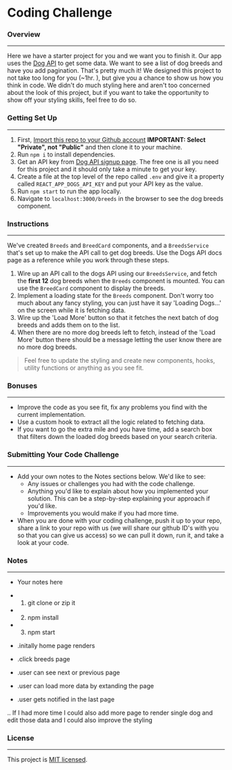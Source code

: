 # Coding Challenge

### Overview
---
Here we have a starter project for you and we want you to finish it. Our app uses the [Dog API](https://thedogapi.com/) to get some data. We want to see a list of dog breeds and have you add pagination. That's pretty much it! We designed this project to not take too long for you (~1hr. ), but give you a chance to show us how you think in code. We didn't do much styling here and aren't too concerned about the look of this project, but if you want to take the opportunity to show off your styling skills, feel free to do so.

### Getting Set Up
---
1. First, [Import this repo to your Github account](https://github.com/new/import) **IMPORTANT: Select "Private", not "Public"** and then clone it to your machine.
2. Run `npm i` to install dependencies.
3. Get an API key from [Dog API signup page](https://thedogapi.com/signup). The free one is all you need for this project and it should only take a minute to get your key.
4. Create a file at the top level of the repo called `.env` and give it a property called `REACT_APP_DOGS_API_KEY` and put your API key as the value.
5. Run `npm start` to run the app locally.
6. Navigate to `localhost:3000/breeds` in the browser to see the dog breeds component.

### Instructions
---
We've created `Breeds` and `BreedCard` components, and a `BreedsService` that's set up to make the API call to get dog breeds. Use the Dogs API docs page as a reference while you work through these steps.
1. Wire up an API call to the dogs API using our `BreedsService`, and fetch the **first 12** dog breeds when the `Breeds` component is mounted. You can use the `BreedCard` component to display the breeds.
2. Implement a loading state for the `Breeds` component. Don't worry too much about any fancy styling, you can just have it say 'Loading Dogs...' on the screen while it is fetching data.
3. Wire up the 'Load More' button so that it fetches the next batch of dog breeds and adds them on to the list.
4. When there are no more dog breeds left to fetch, instead of the 'Load More' button there should be a message letting the user know there are no more dog breeds.
> Feel free to update the styling and create new components, hooks, utility functions or anything as you see fit.

### Bonuses
---
* Improve the code as you see fit, fix any problems you find with the current implementation.
* Use a custom hook to extract all the logic related to fetching data.
* If you want to go the extra mile and you have time, add a search box that filters down the loaded dog breeds based on your search criteria.

### Submitting Your Code Challenge
---
* Add your own notes to the Notes sections below. We'd like to see:
    * Any issues or challenges you had with the code challenge.
    * Anything you'd like to explain about how you implemented your solution. This can be a step-by-step explaining your approach if you'd like.
    * Improvements you would make if you had more time.
* When you are done with your coding challenge, push it up to your repo, share a link to your repo with us (we will share our github ID's with you so that you can give us access) so we can pull it down, run it, and take a look at your code.

### Notes
---
* Your notes here


* 1. git clone or zip it
* 2. npm install
* 3. npm start
* .initally home page renders
* .click breeds page
* .user can see next or previous page
* .user can load more data by extanding the page
* .user gets notified in the last page

.. If I had more time I could also add more page to render single dog and edit those data and I could also improve the styling



### License
---
This project is [MIT licensed](./LICENSE).
